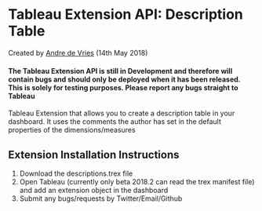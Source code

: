 # Tableau Extension API: Description Table

Created by [Andre de Vries](https://www.twitter.com/andre347_) (14th May 2018)

#### **The Tableau Extension API is still in Development and therefore will contain bugs and should only be deployed when it has been released. This is solely for testing purposes. Please report any bugs straight to Tableau**

Tableau Extension that allows you to create a description table in your dashboard. It uses the comments the author has set in the default properties of the dimensions/measures

## Extension Installation Instructions

1.  Download the descriptions.trex file
2.  Open Tableau (currently only beta 2018.2 can read the trex manifest file) and add an extension object in the dashboard
3.  Submit any bugs/requests by Twitter/Email/Github
